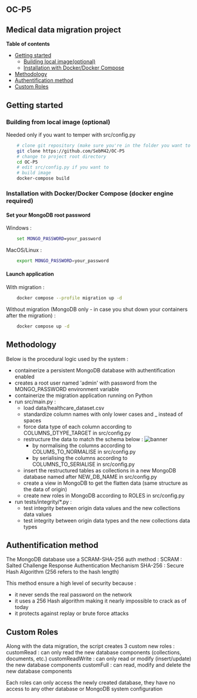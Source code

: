 ## OC-P5

## Medical data migration project

**Table of contents**

- [Getting started](#getting-started)
	- [Building local image(optional)](#building-local-image)
	- [Installation with Docker/Docker Compose](#installation-with-docker-docker-compose)
- [Methodology](#methodology)
- [Authentification method](#authentification-method)
- [Custom Roles](#custom-roles)

## Getting started

### Building from local image (optional)
Needed only if you want to temper with src/config.py
```bash
    # clone git repository (make sure you're in the folder you want to put the aplication in)
    git clone https://github.com/SebM42/OC-P5
    # change to project root directory
    cd OC-P5
	# edit src/config.py if you want to
	# build image
	docker-compose build
```

### Installation with Docker/Docker Compose (docker engine required)

#### Set your MongoDB root password
Windows :
```cmd
    set MONGO_PASSWORD=your_password
```

MacOS/Linux :
```bash
    export MONGO_PASSWORD=your_password
```

#### Launch application
With migration :
```bash
    docker compose --profile migration up -d
```

Without migration (MongoDB only - in case you shut down your containers after the migration) : 
```bash
    docker compose up -d
```

## Methodology
Below is the procedural logic used by the system :
- containerize a persistent MongoDB database with authentification enabled
- creates a root user named 'admin' with password from the MONGO_PASSWORD environment variable
- containerize the migration application running on Python
- run src/main.py :
	- load data/healthcare_dataset.csv
	- standardize column names with only lower cases and _ instead of spaces
	- force data type of each column according to COLUMNS_DTYPE_TARGET in src/config.py
	- restructure the data to match the schema below :
	![banner](docs/images/schema.jpg)
		- by normalising the columns according to COLUMS_TO_NORMALISE in src/config.py
		- by serialising the columns according to COLUMNS_TO_SERIALISE in src/config.py
	- insert the restructured tables as collections in a new MongoDB database named after NEW_DB_NAME in src/config.py
	- create a view in MongoDB to get the flatten data (same structure as the data of origin)
	- create new roles in MongoDB according to ROLES in src/config.py
- run tests/integrity/*.py :
	- test integrity between origin data values and the new collections data values
	- test integrity between origin data types and the new collections data types

## Authentification method
The MongoDB database use a SCRAM-SHA-256 auth method :
SCRAM : Salted Challenge Response Authentication Mechanism
SHA-256 : Secure Hash Algorithm (256 refers to the hash length)

This method ensure a high level of security because :
- it never sends the real password on the network
- it uses a 256 Hash algorithm making it nearly impossible to crack as of today
- it protects against replay or brute force attacks

## Custom Roles
Along with the data migration, the script creates 3 custom new roles :
customRead : can only read the new database components (collections, documents, etc.)
customReadWrite : can only read or modify (insert/update) the new database components
customFull : can read, modify and delete the new database components

Each roles can only access the newly created database, they have no access to any other database or MongoDB system configuration
